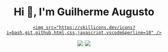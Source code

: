 




<div align="center">
<h1 align="center">Hi 👋, I'm Guilherme Augusto </h1>
<p align="center">
  
  <a href="https://skillicons.dev/icons?i=aws,gcp,azure,react,vue,flutter&perline=3">
    
    <img src="https://skillicons.dev/icons?i=bash,git,github,html,css,javascript,vscode&perline=10" />
    
    
  </a>
   <div id="header" align="center">
  
</div>
  </a>
 </a>
</p>
 <div>  
  
  <a href="https://instagram.com/guilherme_dev_" target="_blank"><img src="https://img.shields.io/badge/-Instagram-%23E4405F?style=for-the-badge&logo=instagram&logoColor=white" target="_blank"></a>
    <a href="https://www.linkedin.com/in/guilherme-augusto-3a4421289/" target="_blank"><img src="https://img.shields.io/badge/-LinkedIn-%230077B5?style=for-the-badge&logo=linkedin&logoColor=white" target="_blank"></a> 


